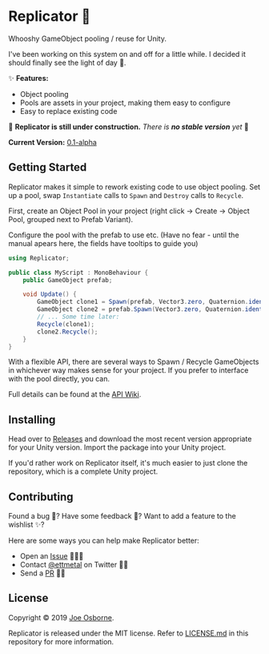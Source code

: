 # Replicator 🌌

Whooshy GameObject pooling / reuse for Unity.

I've been working on this system on and off for a little while. I decided it should finally see the light of day 🌄.

✨ __Features:__

- Object pooling
- Pools are assets in your project, making them easy to configure
- Easy to replace existing code

🚧 __Replicator is still under construction.__ *There is __no stable version__ yet* 🚧

__Current Version:__ [0.1-alpha](../../releases/tag/v0.1.1-alpha)

## Getting Started

Replicator makes it simple to rework existing code to use object pooling. Set up a pool, swap `Instantiate` calls to `Spawn` and `Destroy` calls to `Recycle`.

First, create an Object Pool in your project (right click -> Create -> Object Pool, grouped next to Prefab Variant).

Configure the pool with the prefab to use etc. (Have no fear - until the manual apears here, the fields have tooltips to guide you)

```csharp
using Replicator;

public class MyScript : MonoBehaviour {
    public GameObject prefab;

    void Update() {
        GameObject clone1 = Spawn(prefab, Vector3.zero, Quaternion.identity);
        GameObject clone2 = prefab.Spawn(Vector3.zero, Quaternion.identity);
        // ... Some time later:
        Recycle(clone1);
        clone2.Recycle();
    }
}
```

With a flexible API, there are several ways to Spawn / Recycle GameObjects in whichever way makes sense for your project. If you prefer to interface with the pool directly, you can.

Full details can be found at the [API Wiki](../../wiki/API).

## Installing

Head over to [Releases](../../releases) and download the most recent version appropriate for your Unity version. Import the package into your Unity project.

If you'd rather work on Replicator itself, it's much easier to just clone the repository, which is a complete Unity project.

## Contributing

Found a bug 🐛?
Have some feedback 💭?
Want to add a feature to the wishlist ✨?

Here are some ways you can help make Replicator better:

- Open an [Issue](../../issues) 🐛💭✨
- Contact [@ettmetal] on Twitter 💭✨
- Send a [PR](../../pulls) 🐛✨

[@ettmetal]: https://twitter.com/ettmetal

## License
Copyright © 2019 [Joe Osborne](https://gihub.com/ettmetal/).

Replicator is released under the MIT license. Refer to [LICENSE.md](LICENSE.md) in this repository for more information.
